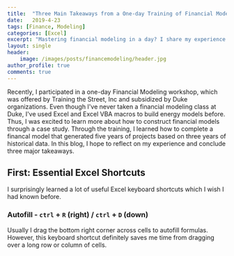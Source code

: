 ```yaml
---
title:  "Three Main Takeaways from a One-day Training of Financial Modeling (in progress)"
date:   2019-4-23
tags: [Finance, Modeling]
categories: [Excel]
excerpt: "Mastering financial modeling in a day? I share my experience participating in a one-day bootcamp for financial modeling using Excel."
layout: single
header:
    image: /images/posts/financemodeling/header.jpg
author_profile: true
comments: true
---
```


Recently, I participated in a one-day Financial Modeling workshop, which was offered by Training the Street, Inc and subsidized by Duke organizations. Even though I've never taken a financial modeling class at Duke, I've used Excel and Excel VBA macros to build energy models before. Thus, I was excited to learn more about how to construct financial models through a case study. Through the training, I learned how to complete a financal model that generated five years of projects based on three years of historical data. In this blog, I hope to reflect on my experience and conclude three major takeaways.


## First: Essential Excel Shortcuts
I surprisingly learned a lot of useful Excel keyboard shortcuts which I wish I had known before.

### Autofill - `ctrl` + `R` (right) / `ctrl` + `D` (down)
Usually I drag the bottom right corner across cells to autofill formulas. However, this keyboard shortcut definitely saves me time from dragging over a long row or column of cells.

### 
